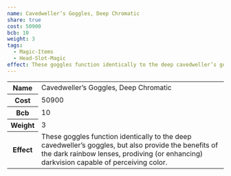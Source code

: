 ```yaml
---
name: Cavedweller’s Goggles, Deep Chromatic
share: true
cost: 50900
bcb: 10
weight: 3
tags:
  - Magic-Items
  - Head-Slot-Magic
effect: These goggles function identically to the deep cavedweller’s goggles, but also provide the benefits of the dark rainbow lenses, prodiving (or enhancing) darkvision capable of perceiving color.
---
```

<p><span dir="ltr" style="overflow-x: auto;"><table><tbody><tr><th dir="ltr">Name</th><td dir="ltr">Cavedweller’s Goggles, Deep Chromatic</td></tr><tr><th dir="ltr">Cost</th><td dir="auto">50900</td></tr><tr><th dir="ltr">Bcb</th><td dir="auto">10</td></tr><tr><th dir="ltr">Weight</th><td dir="auto">3</td></tr><tr><th dir="ltr">Effect</th><td dir="ltr">These goggles function identically to the deep cavedweller’s goggles, but also provide the benefits of the dark rainbow lenses, prodiving (or enhancing) darkvision capable of perceiving color.</td></tr></tbody></table></span></p>